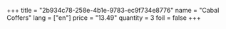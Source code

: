 +++
title = "2b934c78-258e-4b1e-9783-ec9f734e8776"
name = "Cabal Coffers"
lang = ["en"]
price = "13.49"
quantity = 3
foil = false
+++
